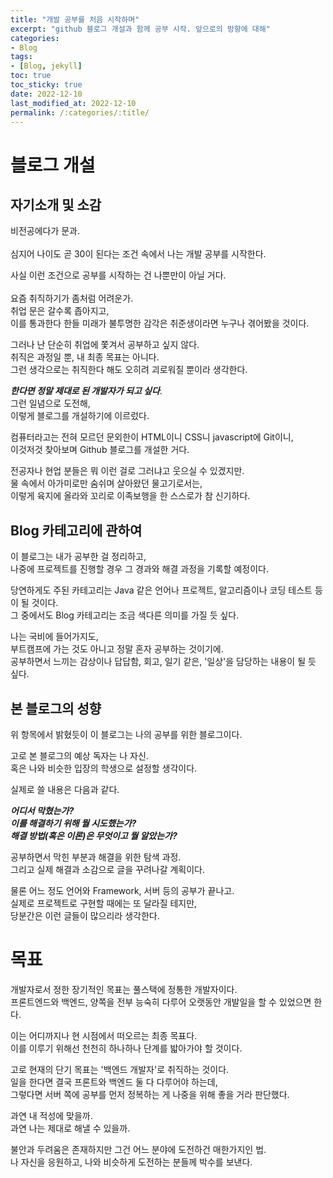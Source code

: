 ```yaml
---
title: "개발 공부를 처음 시작하며"
excerpt: "github 블로그 개설과 함께 공부 시작. 앞으로의 방향에 대해"
categories:
- Blog
tags:
- [Blog, jekyll]
toc: true
toc_sticky: true
date: 2022-12-10
last_modified_at: 2022-12-10
permalink: /:categories/:title/
---
```


# 블로그 개설

## 자기소개 및 소감
비전공에다가 문과.<br>  
심지어 나이도 곧 30이 된다는 조건 속에서 나는 개발 공부를 시작한다.

사실 이런 조건으로 공부를 시작하는 건 나뿐만이 아닐 거다.<br>  
요즘 취직하기가 좀처럼 어려운가.<br>
취업 문은 갈수록 좁아지고,<br>
이를 통과한다 한들 미래가 불투명한 감각은 취준생이라면 누구나 겪어봤을 것이다.

그러나 난 단순히 취업에 쫓겨서 공부하고 싶지 않다.<br>
취직은 과정일 뿐, 내 최종 목표는 아니다.<br>
그런 생각으로는 취직한다 해도 오히려 괴로워질 뿐이라 생각한다.


***한다면 정말 제대로 된 개발자가 되고 싶다***.<br>
그런 일념으로 도전해,<br>
이렇게 블로그를 개설하기에 이르렀다.

컴퓨터라고는 전혀 모르던 문외한이 HTML이니 CSS니 javascript에 Git이니,<br>
이것저것 찾아보며 Github 블로그를 개설한 거다.

전공자나 현업 분들은 뭐 이런 걸로 그러냐고 웃으실 수 있겠지만.<br>
물 속에서 아가미로만 숨쉬며 살아왔던 물고기로서는,<br>
이렇게 육지에 올라와 꼬리로 이족보행을 한 스스로가 참 신기하다.


## Blog 카테고리에 관하여
이 블로그는 내가 공부한 걸 정리하고,<br>
나중에 프로젝트를 진행할 경우 그 경과와 해결 과정을 기록할 예정이다.

당연하게도 주된 카테고리는 Java 같은 언어나 프로젝트, 알고리즘이나 코딩 테스트 등이 될 것이다.<br>
그 중에서도 Blog 카테고리는 조금 색다른 의미를 가질 듯 싶다.

나는 국비에 들어가지도,<br>
부트캠프에 가는 것도 아니고 정말 혼자 공부하는 것이기에.<br>
공부하면서 느끼는 감상이나 답답함, 회고, 일기 같은, '일상'을 담당하는 내용이 될 듯 싶다.


## 본 블로그의 성향
위 항목에서 밝혔듯이 이 블로그는 나의 공부를 위한 블로그이다.

고로 본 블로그의 예상 독자는 나 자신.<br>
혹은 나와 비슷한 입장의 학생으로 설정할 생각이다.

실제로 쓸 내용은 다음과 같다.

***어디서 막혔는가?<br>
이를 해결하기 위해 뭘 시도했는가?<br>
해결 방법(혹은 이론)은 무엇이고 뭘 알았는가?***<br>

공부하면서 막힌 부분과 해결을 위한 탐색 과정.<br>
그리고 실제 해결과 소감으로 글을 꾸려나갈 계획이다.

물론 어느 정도 언어와 Framework, 서버 등의 공부가 끝나고.<br>
실제로 프로젝트로 구현할 때에는 또 달라질 테지만,<br>
당분간은 이런 글들이 많으리라 생각한다.


# 목표
개발자로서 정한 장기적인 목표는 풀스택에 정통한 개발자이다.<br>
프론트엔드와 백엔드, 양쪽을 전부 능숙히 다루어 오랫동안 개발일을 할 수 있었으면 한다.

이는 어디까지나 현 시점에서 떠오르는 최종 목표다.<br>
이를 이루기 위해선 천천히 하나하나 단계를 밟아가야 할 것이다.

고로 현재의 단기 목표는 '백엔드 개발자'로 취직하는 것이다.<br>
일을 한다면 결국 프론트와 백엔드 둘 다 다루어야 하는데,<br>
그렇다면 서버 쪽에 공부를 먼저 정복하는 게 나중을 위해 좋을 거라 판단했다.


과연 내 적성에 맞을까.<br>
과연 나는 제대로 해낼 수 있을까.

불안과 두려움은 존재하지만 그건 어느 분야에 도전하건 매한가지인 법.<br>
나 자신을 응원하고, 나와 비슷하게 도전하는 분들께 박수를 보낸다.

